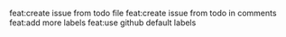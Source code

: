 feat:create issue from todo file
feat:create issue from todo in comments
feat:add more labels
feat:use github default labels
